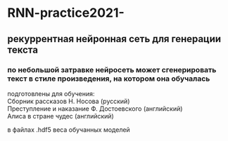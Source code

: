 # RNN-practice2021-  

## рекуррентная нейронная сеть для генерации текста  

### по небольшой затравке нейросеть может сгенерировать текст в стиле произведения, на котором она обучалась  

подготовлены для обучения:  
Сборник рассказов Н. Носова (русский)  
Преступление и наказание Ф. Достоевского (английский)  
Алиса в стране чудес (английский)  

в файлах .hdf5 веса обучанных моделей
 

